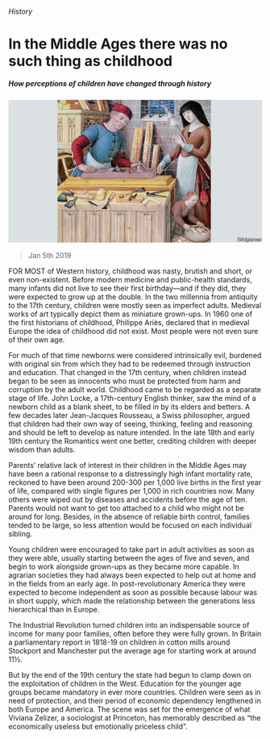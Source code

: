 ###### History

# In the Middle Ages there was no such thing as childhood 

##### How perceptions of children have changed through history 

![image](images/20190105_srp514.jpg) 

> Jan 5th 2019 

 

FOR MOST of Western history, childhood was nasty, brutish and short, or even non-existent. Before modern medicine and public-health standards, many infants did not live to see their first birthday—and if they did, they were expected to grow up at the double. In the two millennia from antiquity to the 17th century, children were mostly seen as imperfect adults. Medieval works of art typically depict them as miniature grown-ups. In 1960 one of the first historians of childhood, Philippe Ariès, declared that in medieval Europe the idea of childhood did not exist. Most people were not even sure of their own age. 

For much of that time newborns were considered intrinsically evil, burdened with original sin from which they had to be redeemed through instruction and education. That changed in the 17th century, when children instead began to be seen as innocents who must be protected from harm and corruption by the adult world. Childhood came to be regarded as a separate stage of life. John Locke, a 17th-century English thinker, saw the mind of a newborn child as a blank sheet, to be filled in by its elders and betters. A few decades later Jean-Jacques Rousseau, a Swiss philosopher, argued that children had their own way of seeing, thinking, feeling and reasoning and should be left to develop as nature intended. In the late 18th and early 19th century the Romantics went one better, crediting children with deeper wisdom than adults. 

Parents’ relative lack of interest in their children in the Middle Ages may have been a rational response to a distressingly high infant mortality rate, reckoned to have been around 200-300 per 1,000 live births in the first year of life, compared with single figures per 1,000 in rich countries now. Many others were wiped out by diseases and accidents before the age of ten. Parents would not want to get too attached to a child who might not be around for long. Besides, in the absence of reliable birth control, families tended to be large, so less attention would be focused on each individual sibling. 

Young children were encouraged to take part in adult activities as soon as they were able, usually starting between the ages of five and seven, and begin to work alongside grown-ups as they became more capable. In agrarian societies they had always been expected to help out at home and in the fields from an early age. In post-revolutionary America they were expected to become independent as soon as possible because labour was in short supply, which made the relationship between the generations less hierarchical than in Europe. 

The Industrial Revolution turned children into an indispensable source of income for many poor families, often before they were fully grown. In Britain a parliamentary report in 1818-19 on children in cotton mills around Stockport and Manchester put the average age for starting work at around 11½. 

But by the end of the 19th century the state had begun to clamp down on the exploitation of children in the West. Education for the younger age groups became mandatory in ever more countries. Children were seen as in need of protection, and their period of economic dependency lengthened in both Europe and America. The scene was set for the emergence of what Viviana Zelizer, a sociologist at Princeton, has memorably described as “the economically useless but emotionally priceless child”. 

